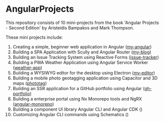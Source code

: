 # AngularProjects

This repository consists of 10 mini-projects from the book 'Angular Projects - Second Edition' by Aristeidis Bampakos and Mark Thompson. 

These mini projects include:
1. Creating a simple, beginner web application in Angular ([my-angular](https://github.com/keilka1/AngularProjects/tree/main/my-angular))
2. Building a SPA Application with Scully and Angular Router ([my-blog](https://github.com/keilka1/AngularProjects/tree/main/my-blog))
3. Building an Issue Tracking System using Reactive Forms ([issue-tracker](https://github.com/keilka1/AngularProjects/tree/main/issue-tracker))
4. Building a PWA Weather Application using Angular Service Worker ([weather-app](https://github.com/keilka1/AngularProjects/tree/main/weather-app))
5. Building a WYSIWYG editor for the desktop using Electron ([my-editor](https://github.com/keilka1/AngularProjects/tree/main/my-editor))
6. Building a mobile photo geotagging application using Capacitor and 3D maps ([phototag](https://github.com/keilka1/phototag/tree/master))
7. Building an SSR application for a GitHub portfolio using Angular ([gh-portfolio](https://github.com/keilka1/AngularProjects/tree/main/gh-portfolio))
8. Building a enterprise portal using Nx Monorepo tools and NgRX ([angular-monorepo](https://github.com/keilka1/angular-monorepo/tree/main))
9. Building a component UI library Angular CLI and Angular CDK ()
10. Customizing Angular CLI commands using Schematics ()
